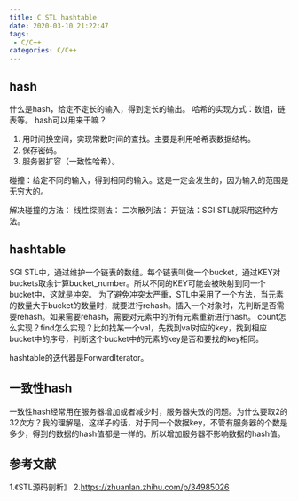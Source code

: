 ```yaml
---
title: C STL hashtable
date: 2020-03-10 21:22:47
tags:
 - C/C++
categories: C/C++
---
```


## hash
什么是hash，给定不定长的输入，得到定长的输出。
哈希的实现方式：数组，链表等。
hash可以用来干嘛？
1. 用时间换空间，实现常数时间的查找。主要是利用哈希表数据结构。
2. 保存密码。
3. 服务器扩容（一致性哈希）。

碰撞：给定不同的输入，得到相同的输入。这是一定会发生的，因为输入的范围是无穷大的。

解决碰撞的方法：
线性探测法：
二次散列法：
开链法：SGI STL就采用这种方法。

## hashtable
SGI STL中，通过维护一个链表的数组。每个链表叫做一个bucket，通过KEY对buckets取余计算bucket_number。所以不同的KEY可能会被映射到同一个bucket中，这就是冲突。
为了避免冲突太严重，STL中采用了一个方法，当元素的数量大于bucket的数量时，就要进行rehash。插入一个对象时，先判断是否需要rehash。如果需要rehash，需要对元素中的所有元素重新进行hash。
count怎么实现？find怎么实现？比如找某一个val，先找到val对应的key，找到相应bucket中的序号，判断这个bucket中的元素的key是否和要找的key相同。

hashtable的迭代器是ForwardIterator。


## 一致性hash
一致性hash经常用在服务器增加或者减少时，服务器失效的问题。为什么要取2的32次方？我的理解是，这样子的话，对于同一个数据key，不管有服务器的个数是多少，得到的数据的hash值都是一样的。所以增加服务器不影响数据的hash值。

## 参考文献
1.《STL源码剖析》
2.https://zhuanlan.zhihu.com/p/34985026
